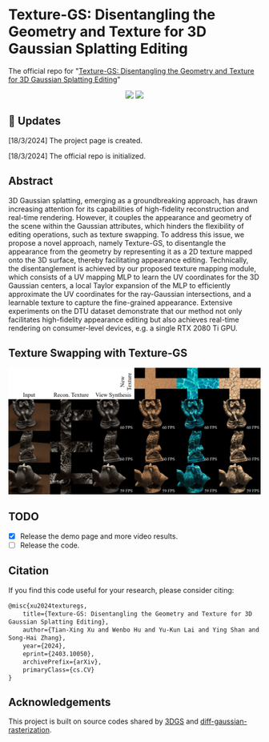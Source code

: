 # Texture-GS: Disentangling the Geometry and Texture for 3D Gaussian Splatting Editing
The official repo for "[Texture-GS: Disentangling the Geometry and Texture for 3D Gaussian Splatting Editing](https://arxiv.org/pdf/2403.10050.pdf)"

<p align="center">
<a href="https://arxiv.org/pdf/2403.10050.pdf"><img src="https://img.shields.io/badge/Arxiv-2403.10050-B31B1B.svg"></a>
<a href="https://slothfulxtx.github.io/TexGS/"><img src="https://img.shields.io/badge/Project-Page-blue"></a>
</p>

## :mega: Updates

[18/3/2024] The project page is created.

[18/3/2024] The official repo is initialized.

## Abstract

3D Gaussian splatting, emerging as a groundbreaking approach, has drawn increasing attention for its capabilities of high-fidelity reconstruction and real-time rendering. However, it couples the appearance and geometry of the scene within the Gaussian attributes, which hinders the flexibility of editing operations, such as texture swapping. To address this issue, we propose a novel approach, namely Texture-GS, to disentangle the appearance from the geometry by representing it as a 2D texture mapped onto the 3D surface, thereby facilitating appearance editing. Technically, the disentanglement is achieved by our proposed texture mapping module, which consists of a UV mapping MLP to learn the UV coordinates for the 3D Gaussian centers, a local Taylor expansion of the MLP to efficiently approximate the UV coordinates for the ray-Gaussian intersections, and a learnable texture to capture the fine-grained appearance. Extensive experiments on the DTU dataset demonstrate that our method not only facilitates high-fidelity appearance editing but also achieves real-time rendering on consumer-level devices, e.g. a single RTX 2080 Ti GPU.

## Texture Swapping with Texture-GS

<p align="center">
<img src="assets/teaser.png" width="800"/>
</p>

## TODO

- [x] Release the demo page and more video results.
- [ ] Release the code. 

## Citation

If you find this code useful for your research, please consider citing:
```
@misc{xu2024texturegs,
    title={Texture-GS: Disentangling the Geometry and Texture for 3D Gaussian Splatting Editing}, 
    author={Tian-Xing Xu and Wenbo Hu and Yu-Kun Lai and Ying Shan and Song-Hai Zhang},
    year={2024},
    eprint={2403.10050},
    archivePrefix={arXiv},
    primaryClass={cs.CV}
}
```

## Acknowledgements

This project is built on source codes shared by [3DGS](https://github.com/graphdeco-inria/gaussian-splatting) and [diff-gaussian-rasterization](https://github.com/graphdeco-inria/diff-gaussian-rasterization).

